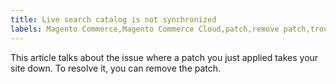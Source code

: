 ```yaml
---
title: Live search catalog is not synchronized 
labels: Magento Commerce,Magento Commerce Cloud,patch,remove patch,troubleshooting
---
```


This article talks about the issue where a patch you just applied takes your site down. To resolve it, you can remove the patch.
